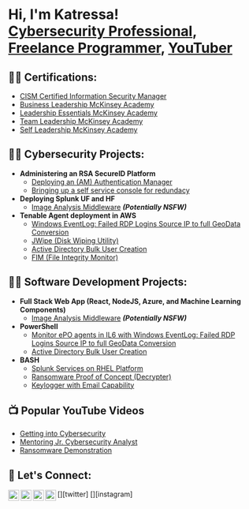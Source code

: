 <h1>Hi, I'm Katressa! <br/><a href="https://www.linkedin.com/in/katressacooper-cism/">Cybersecurity Professional</a>, <a href="https://github.com/katressa">Freelance Programmer</a>, <a href="https://www.youtube.com/c/katressacooper">YouTuber</a></h1>

<h2>👨‍💻 Certifications:</h2>

- [CISM Certified Information Security Manager](https://www.credly.com/badges/adf0c5c7-640a-428e-95b1-073fe20271f9/public_url)
- [Business Leadership McKinsey Academy](https://www.credly.com/badges/06eeabc1-a39b-4ed9-80d0-0edb6ff39bd1/public_url)
- [Leadership Essentials McKinsey Academy](https://www.credly.com/badges/9ec22a26-6f63-4e85-9bf7-d4668763b400/public_url)
- [Team Leadership McKinsey Academy](https://www.credly.com/badges/ec57e60d-40c7-489f-85d8-ce9ee5f8a754/public_url)
- [Self Leadership McKinsey Academy](https://www.credly.com/badges/90843aa2-e788-4b06-9a96-aecf632a751d/public_url)
  
<h2>👨‍💻 Cybersecurity Projects:</h2>

- <b>Administering an RSA SecureID Platform</b>
  - [Deploying an (AM) Authentication Manager](https://github.com/)
  - [Bringing up a self service console for redundacy](https://github)
- <b>Deploying Splunk UF and HF</b>
  - [Image Analysis Middleware](https://github.com/joshmadakor1/4chan-Image-Analysis-Middleware-C964) <b><i>(Potentially NSFW)</b></i>
- <b>Tenable Agent deployment in AWS</b>
  - [Windows EventLog: Failed RDP Logins Source IP to full GeoData Conversion](https://github.com/joshmadakor1/Sentinel-Lab)
  - [JWipe (Disk Wiping Utility)](https://github.com/joshmadakor1/Jwipe.PowerShell)
  - [Active Directory Bulk User Creation](https://github.com/joshmadakor1/AD_PS)
  - [FIM (File Integrity Monitor)](https://github.com/joshmadakor1/PowerShell-Integrity-FIM)
  
<h2>👨‍💻 Software Development Projects:</h2>

- <b>Full Stack Web App (React, NodeJS, Azure, and Machine Learning Components)</b>
  - [Image Analysis Middleware](https://github.com/) <b><i>(Potentially NSFW)</b></i>
- <b>PowerShell</b>
  - [Monitor ePO agents in IL6 with Windows EventLog: Failed RDP Logins Source IP to full GeoData Conversion](https://github.com/)
  - [Active Directory Bulk User Creation](https://github.com/)
- <b>BASH</b>
  - [Splunk Services on RHEL Platform](https://github)
  - [Ransomware Proof of Concept (Decrypter)](https://github.com/)
  - [Keylogger with Email Capability](https://github.com/)

<h2>📺 Popular YouTube Videos</h2>

- [Getting into Cybersecurity](https://www.youtube.com/watch?v=)
- [Mentoring Jr. Cybersecurity Analyst](https://www.youtube.com/watch?v=)
- [Ransomware Demonstration](https://www.youtube.com/watch?v=)

<h2> 🤳 Let's Connect:</h2>

[<img align="left" alt="JoshMadakor | YouTube" width="22px" src="https://cdn.jsdelivr.net/npm/simple-icons@v3/icons/youtube.svg" />][youtube]
[<img align="left" alt="JoshMadakor | Twitter" width="22px" src="https://cdn.jsdelivr.net/npm/simple-icons@v3/icons/twitter.svg" />][twitter]
[<img align="left" alt="JoshMadakor | LinkedIn" width="22px" src="https://cdn.jsdelivr.net/npm/simple-icons@v3/icons/linkedin.svg" />][linkedin]
[<img align="left" alt="JoshMadakor | Instagram" width="22px" src="https://cdn.jsdelivr.net/npm/simple-icons@v3/icons/instagram.svg" />][instagram]

[linkedin]: https://linkedin.com/in/katressacooper-cism
[youtube]: https://www.youtube.com/c/katressa
[entreprenuership]: https://www.logistics44.net

<!--
**joshmadakor1/joshmadakor1** is a ✨ _special_ ✨ repository because its `README.md` (this file) appears on your GitHub profile.

Here are some ideas to get you started:

- 🔭 I’m currently working on ...
- 🌱 I’m currently learning ...
- 👯 I’m looking to collaborate on ...
- 🤔 I’m looking for help with ...
- 💬 Ask me about ...
- 📫 How to reach me: ...
- 😄 Pronouns: ...
- ⚡ Fun fact: ...
-->
